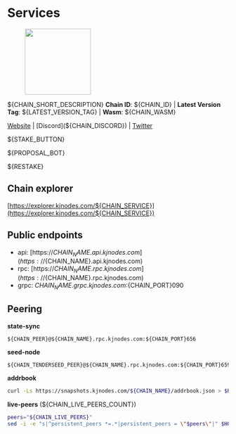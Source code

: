 # Services

<figure><img src="https://raw.githubusercontent.com/kj89/cosmos-images/main/logos/${PROJECT_NAME}.png" width="150" alt=""><figcaption></figcaption></figure>

${CHAIN_SHORT_DESCRIPTION}
**Chain ID**: ${CHAIN_ID} | **Latest Version Tag**: ${LATEST_VERSION_TAG} | **Wasm**: ${CHAIN_WASM}

[Website](${CHAIN_WEBSITE}) | [Discord](${CHAIN_DISCORD}) | [Twitter](${CHAIN_TWITTER})

${STAKE_BUTTON}

${PROPOSAL_BOT}

${RESTAKE}
## Chain explorer
[https://explorer.kjnodes.com/${CHAIN_SERVICE}](https://explorer.kjnodes.com/${CHAIN_SERVICE})

## Public endpoints

* api: [https://${CHAIN_NAME}.api.kjnodes.com](https://${CHAIN_NAME}.api.kjnodes.com)
* rpc: [https://${CHAIN_NAME}.rpc.kjnodes.com](https://${CHAIN_NAME}.rpc.kjnodes.com)
* grpc: ${CHAIN_NAME}.grpc.kjnodes.com:${CHAIN_PORT}090

## Peering

**state-sync**

```text
${CHAIN_PEER}@${CHAIN_NAME}.rpc.kjnodes.com:${CHAIN_PORT}656
```

**seed-node**

```text
${CHAIN_TENDERSEED_PEER}@${CHAIN_NAME}.rpc.kjnodes.com:${CHAIN_PORT}659
```

**addrbook**
```bash
curl -Ls https://snapshots.kjnodes.com/${CHAIN_NAME}/addrbook.json > $HOME/${CHAIN_DIR}/config/addrbook.json
```

**live-peers** (${CHAIN_LIVE_PEERS_COUNT})
```bash
peers="${CHAIN_LIVE_PEERS}"
sed -i -e "s|^persistent_peers *=.*|persistent_peers = \"$peers\"|" $HOME/${CHAIN_DIR}/config/config.toml
```
